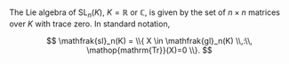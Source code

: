 The Lie algebra of $\mathop{\mathrm{SL}}_n(K)$, $K=\mathbb{R}$ or $\mathbb{C}$, is given by the set of $n\times n$ matrices over $K$ with trace zero. In standard notation,

$$
\mathfrak{sl}_n(K) = \\{ X \in \mathfrak{gl}_n(K) \\,:\\, \mathop{mathrm{Tr}}(X)=0 \\}.
$$
